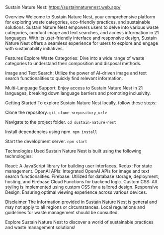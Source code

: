 Sustain Nature Nest: https://sustainnaturenest.web.app/

Overview
Welcome to Sustain Nature Nest, your comprehensive platform for exploring waste categories, eco-friendly practices, and sustainable solutions. Sustain Nature Nest empowers users to delve into various waste categories, conduct image and text searches, and access information in 21 languages. With its user-friendly interface and responsive design, Sustain Nature Nest offers a seamless experience for users to explore and engage with sustainability initiatives.

Features
Explore Waste Categories: Dive into a wide range of waste categories to understand their composition and disposal methods.

Image and Text Search: Utilize the power of AI-driven image and text search functionalities to quickly find relevant information.

Multi-Language Support: Enjoy access to Sustain Nature Nest in 21 languages, breaking down language barriers and promoting inclusivity.

Getting Started
To explore Sustain Nature Nest locally, follow these steps:

Clone the repository.
`git clone <repository_url>`

Navigate to the project folder.
`cd sustain-nature-nest`

Install dependencies using npm.
`npm install`

Start the development server.
`npm start`

Technologies Used
Sustain Nature Nest is built using the following technologies:

React: A JavaScript library for building user interfaces.
Redux: For state management.
OpenAI APIs: Integrated OpenAI APIs for image and text search functionalities.
Firebase: Utilized for database storage, deployment, hosting, and Firebase Cloud Functions for backend logic.
Custom CSS: All styling is implemented using custom CSS for a tailored design.
Responsive Design: Ensuring optimal viewing experience across various devices.

Disclaimer
The information provided in Sustain Nature Nest is general and may not apply to all regions or circumstances. Local regulations and guidelines for waste management should be consulted.

Explore Sustain Nature Nest to discover a world of sustainable practices and waste management solutions!
